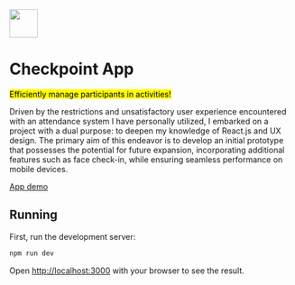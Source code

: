 

<img width="50px" src="https://github.com/user-attachments/assets/d8b21e86-d9c4-4166-9810-17822517b1dd"> 

# Checkpoint App

<mark>Efficiently manage participants in activities!</mark>


Driven by the restrictions and unsatisfactory user experience encountered with an attendance system I have personally utilized,
I embarked on a project with a dual purpose: to deepen my knowledge of React.js and UX design. 
The primary aim of this endeavor is to develop an initial prototype that possesses the potential for future expansion, 
incorporating additional features such as face check-in, while ensuring seamless performance on mobile devices.


[App demo](https://check-point-theta.vercel.app/)


## Running

First, run the development server:

```bash
npm run dev
```

Open [http://localhost:3000](http://localhost:3000) with your browser to see the result.
